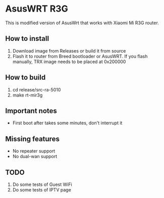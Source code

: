 # AsusWRT R3G
This is modified version of AsusWrt that works with Xiaomi Mi R3G router.

## How to install
1. Download image from Releases or build it from source
2. Flash it to router from Breed bootloader or AsusWRT. If you flash manually, TRX image needs to be placed at 0x200000

## How to build
1. cd release/src-ra-5010
2. make rt-mir3g

## Important notes
- First boot after takes some minutes, don't interrupt it

## Missing features
- No repeater support
- No dual-wan support

## TODO
1. Do some tests of Guest WiFi
2. Do some tests of IPTV page
